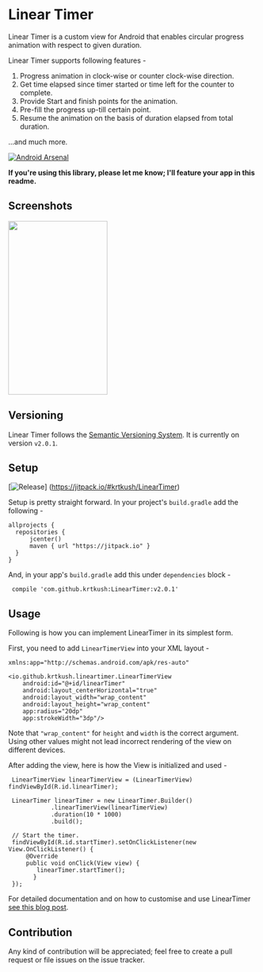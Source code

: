 # Linear Timer

Linear Timer is a custom view for Android that enables circular progress animation with respect to given duration.

Linear Timer supports following features -

1. Progress animation in clock-wise or counter clock-wise direction.
2. Get time elapsed since timer started or time left for the counter to complete.
3. Provide Start and finish points for the animation.
4. Pre-fill the progress up-till certain point.
5. Resume the animation on the basis of duration elapsed from total duration.

...and much more.

[![Android Arsenal](https://img.shields.io/badge/Android%20Arsenal-Linear%20Timer-brightgreen.svg?style=social)](https://android-arsenal.com/details/1/4959)

**If you're using this library, please let me know; I'll feature your app in this readme.**

## Screenshots

<img src="https://raw.githubusercontent.com/krtkush/LinearTimer/master/Screenshots/demo.gif" width="200" height="350" />

## Versioning

Linear Timer follows the [Semantic Versioning System](http://semver.org/).
It is currently on version `v2.0.1`.

## Setup

[![Release](https://jitpack.io/v/krtkush/LinearTimer.svg)]
(https://jitpack.io/#krtkush/LinearTimer)

Setup is pretty straight forward. 
In your project's `build.gradle` add the following - 

    allprojects {
      repositories {
          jcenter()
          maven { url "https://jitpack.io" }
      }
    }
    
And, in your app's `build.gradle` add this under `dependencies` block -

     compile 'com.github.krtkush:LinearTimer:v2.0.1'

## Usage

Following is how you can implement LinearTimer in its simplest form.

First, you need to add `LinearTimerView` into your XML layout -

    xmlns:app="http://schemas.android.com/apk/res-auto"

    <io.github.krtkush.lineartimer.LinearTimerView
        android:id="@+id/linearTimer"
        android:layout_centerHorizontal="true"
        android:layout_width="wrap_content"
        android:layout_height="wrap_content"
        app:radius="20dp"
        app:strokeWidth="3dp"/>
        
Note that `"wrap_content"` for `height` and `width` is the correct argument. Using other values might not lead incorrect rendering of the view on different devices.

After adding the view, here is how the View is initialized and used -

     LinearTimerView linearTimerView = (LinearTimerView) findViewById(R.id.linearTimer);

     LinearTimer linearTimer = new LinearTimer.Builder()
                .linearTimerView(linearTimerView)
                .duration(10 * 1000)
                .build();

     // Start the timer.
     findViewById(R.id.startTimer).setOnClickListener(new View.OnClickListener() {
         @Override
         public void onClick(View view) {
            linearTimer.startTimer();
           }
     });

For detailed documentation and on how to customise and use LinearTimer [see this blog post](https://krtkush.github.io/2017/02/03/Linear-timer.html).

## Contribution

Any kind of contribution will be appreciated; feel free to create a pull request or file issues on the issue tracker.
